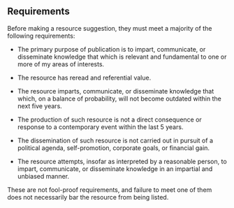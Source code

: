 ## Requirements

Before making a resource suggestion, they must meet a majority of the
following requirements:

* The primary purpose of publication is to impart, communicate, or disseminate
  knowledge that which is relevant and fundamental to one or more of my areas
  of interests.

* The resource has reread and referential value.

* The resource imparts, communicate, or disseminate knowledge that which, on a
  balance of probability, will not become outdated within the next five years.

* The production of such resource is not a direct consequence or response to a
  contemporary event within the last 5 years.

* The dissemination of such resource is not carried out in pursuit of a
  political agenda, self-promotion, corporate goals, or financial gain.

* The resource attempts, insofar as interpreted by a reasonable person, to
  impart, communicate, or disseminate knowledge in an impartial and unbiased
  manner.

These are not fool-proof requirements, and failure to meet one of them does not
necessarily bar the resource from being listed.
